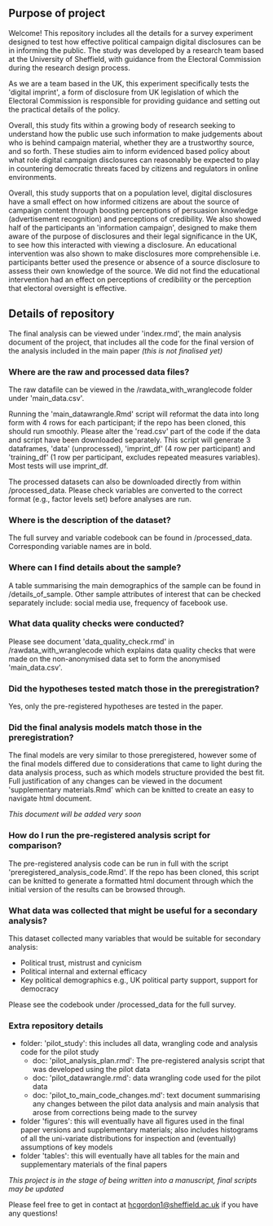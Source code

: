 ## Purpose of project

Welcome! This repository includes all the details for a survey experiment designed to test how effective political campaign digital disclosures can be in informing the public. The study was developed by a research team based at the University of Sheffield, with guidance from the Electoral Commission during the research design process. 

As we are a team based in the UK, this experiment specifically tests the 'digital imprint', a form of disclosure from UK legislation of which the Electoral Commission is responsible for providing guidance and setting out the practical details of the policy. 

Overall, this study fits within a growing body of research seeking to understand how the public use such information to make judgements about who is behind campaign material, whether they are a trustworthy source, and so forth. These studies aim to inform  evidenced based policy about what role digital campaign disclosures can reasonably be expected to play in countering democratic threats faced by citizens and regulators in online environments. 

Overall, this study supports that on a population level, digital disclosures have a small effect on how informed citizens are about the source of campaign content through boosting perceptions of persuasion knowledge (advertisement recognition) and perceptions of credibility. We also showed half of the participants an 'information campaign', designed to make them aware of the purpose of disclosures and their legal significance in the UK, to see how this interacted with viewing a disclosure. An educational intervention was also shown to make disclosures more comprehensible i.e. participants better used the presence or absence of a source disclosure to assess their own knowledge of the source. We did not find the educational intervention had an effect on perceptions of credibility or the perception that electoral oversight is effective.

## Details of repository

The final analysis can be viewed under 'index.rmd', the main analysis document of the project, that includes all the code for the final version of the analysis included in the main paper *(this is not finalised yet)*

### Where are the raw and processed data files?

The raw datafile can be viewed in the /rawdata_with_wranglecode folder under 'main_data.csv'. 

Running the 'main_datawrangle.Rmd' script will reformat the data into long form with 4 rows for each participant; if the repo has been cloned, this should run smoothly. Please alter the 'read.csv' part of the code if the data and script have been downloaded separately. This script will generate 3 dataframes, 'data' (unprocessed), 'imprint_df' (4 row per participant) and 'training_df' (1 row per participant, excludes repeated measures variables). Most tests will use imprint_df.

The processed datasets can also be downloaded directly from within /processed_data. Please check variables are converted to the correct format (e.g., factor levels set) before analyses are run. 

### Where is the description of the dataset?

The full survey and variable codebook can be found in /processed_data. Corresponding variable names are in bold.

### Where can I find details about the sample?

A table summarising the main demographics of the sample can be found in /details_of_sample. Other sample attributes of interest that can be checked separately include: social media use, frequency of facebook use. 

### What data quality checks were conducted?

Please see document 'data_quality_check.rmd' in /rawdata_with_wranglecode which explains data quality checks that were made on the non-anonymised data set to form the anonymised 'main_data.csv'.

### Did the hypotheses tested match those in the preregistration?

Yes, only the pre-registered hypotheses are tested in the paper.

### Did the final analysis models match those in the preregistration?

The final models are very similar to those preregistered, however some of the final models differed due to considerations that came to light during the data analysis process, such as which models structure provided the best fit. Full justification of any changes can be viewed in the document 'supplementary materials.Rmd' which can be knitted to create an easy to navigate html document. 

*This document will be added very soon*

### How do I run the pre-registered analysis script for comparison?

The pre-registered analysis code can be run in full with the script 'preregistered_analysis_code.Rmd'. If the repo has been cloned, this script can be knitted to generate a formatted html document through which the initial version of the results can be browsed through. 

### What data was collected that might be useful for a secondary analysis?

This dataset collected many variables that would be suitable for secondary analysis:

- Political trust, mistrust and cynicism
- Political internal and external efficacy
- Key political demographics e.g., UK political party support, support for democracy

Please see the codebook under /processed_data for the full survey.

### Extra repository details

- folder: 'pilot_study': this includes all data, wrangling code and analysis code for the pilot study
  - doc: 'pilot_analysis_plan.rmd': The pre-registered analysis script that was developed using the pilot data
  - doc: 'pilot_datawrangle.rmd': data wrangling code used for the pilot data
  - doc: 'pilot_to_main_code_changes.md': text document summarising any changes between the pilot data analysis and main analysis that arose from corrections being made to the survey
- folder 'figures': this will eventually have all figures used in the final paper versions and supplementary materials; also includes histograms of all the uni-variate distributions for inspection and (eventually) assumptions of key models
- folder 'tables': this will eventually have all tables for the main and supplementary materials of the final papers

*This project is in the stage of being written into a manuscript, final scripts may be updated*

Please feel free to get in contact at hcgordon1@sheffield.ac.uk if you have any questions!
